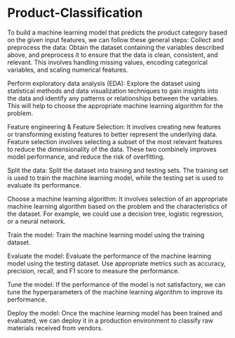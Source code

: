 # Product-Classification
To build a machine learning model that predicts the product category based on the given input features, we can follow these general steps:
Collect and preprocess the data: Obtain the dataset containing the variables described above, and preprocess it to ensure that the data is clean, consistent, and relevant. This involves handling missing values, encoding categorical variables, and scaling numerical features.

Perform exploratory data analysis (EDA): Explore the dataset using statistical methods and data visualization techniques to gain insights into the data and identify any patterns or relationships between the variables. This will help to choose the appropriate machine learning algorithm for the problem.

Feature engineering & Feature Selection: It involves creating new features or transforming existing features to better represent the underlying data. Feature selection involves selecting a subset of the most relevant features to reduce the dimensionality of the data. These two combinely improves model performance, and reduce the risk of overfitting.

Split the data: Split the dataset into training and testing sets. The training set is used to train the machine learning model, while the testing set is used to evaluate its performance.

Choose a machine learning algorithm: It involves selection of an appropriate machine learning algorithm based on the problem and the characteristics of the dataset. For example, we could use a decision tree, logistic regression, or a neural network.

Train the model: Train the machine learning model using the training dataset.

Evaluate the model: Evaluate the performance of the machine learning model using the testing dataset. Use appropriate metrics such as accuracy, precision, recall, and F1 score to measure the performance.

Tune the model: If the performance of the model is not satisfactory, we can tune the hyperparameters of the machine learning algorithm to improve its performance.

Deploy the model: Once the machine learning model has been trained and evaluated, we can deploy it in a production environment to classify raw materials received from vendors.
